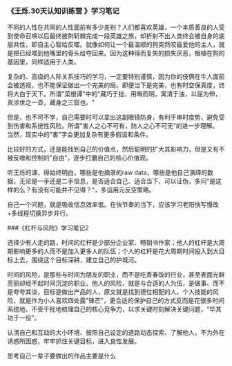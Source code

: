 ### 《王烁.30天认知训练营 》学习笔记

不同的人性在共同的人性面前有多少差别？人们都喜欢英雄，一个本质善良的人受到使命召唤以后最终披荆斩棘完成一段英雄之旅，却折射不出人类终会被自身的底层共性，即自主心智给反噬。就像如何让一个最温顺的狗突然咬最爱他的主人，就是把已经喂到他嘴里的骨头给夺回来。因为这种得而复失的损失厌恶，根植在狗的基因里，同样适用于人类。

复杂的、高级的人际关系技巧的学习，一定要特别谨慎，因为你的伎俩在牛人面前会被透视，也不能保证做出一个完美的局。即便当下是完美，也有时空保真度，终将大白于天下。所谓"菜根谭"中的"藏巧于拙，用晦而明，寓清于浊，以屈为伸，真涉世之一壶，藏身之三窟也。"

但是，也不可不学，自己需要时可以拿出这副眼镜防身，有利于审时度势，避免受到伤害和系统性风险。所谓"害人之心不可有，防人之心不可无"的进一步理解。 当然，现实中的"害"字会更加复杂有更多假设和条件。

比较好的方式，还是能找到自己的价值点，然后聪明的扩大其影响力，但是又有不被反噬和控制的"自由"，逐步打磨自己的核心价值观。



听王烁的课，得始终明白，哪些是他摘录的raw data，哪些是他自己演绎的数据，无论是一手还是二手信息，是否适合自己、适合当下、可以证伪，多问"是这样的么？有没有可能并不见得？"，多运用元反空策略。



自己一个问题，就是吸收信息效率低。在快节奏的当下，应该学习老阳快写慢改+多线程切换异步并行。



###《杠杆与风险》学习笔记2

选择少有人走的路，时间的杠杆是少部分企业家、畅销书作家；他人的杠杆是大周期影响更多的人而不是加入更多人的队伍；个人的杠杆是花大周期时间投入到大目标上去，围绕这个目标深耕，建立自己的护城河。

时间的风险，是那些与时间为朋友的职业，而不是吃青春饭的行业，甚至表面光鲜亮丽却经不起时间沉淀的职业。他人的风险，就是与合适的人为伍，是做事、而不是夸夸其谈，目标是做出产品的人，原文就是找到德位相配的人。个人技能的风险，就是作为小人喜欢四处露"锋芒"，更合适的保护自己的方式反而是花很多时间系统地、不受干扰地梳理自己的核心竞争力，以求关键时刻解决关键问题，"毕其功于一役"。

认清自己和互动的大小环境、按照自己设定的道路动态探索、了解他人，不为外在诱惑所困惑，牢牢抓住关键目标，进入良性发展。



思考自己一辈子要做出的作品主要是什么

